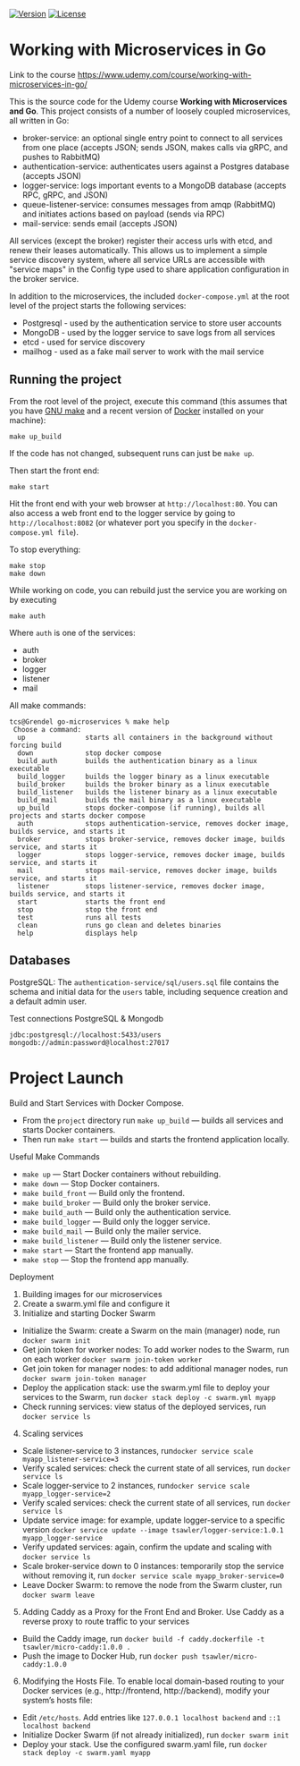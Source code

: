 [![Version](https://img.shields.io/badge/goversion-1.18.x-blue.svg)](https://golang.org)
[![License](http://img.shields.io/badge/license-mit-blue.svg?style=flat-square)](https://raw.githubusercontent.com/tsawler/goblender/master/LICENSE)

# Working with Microservices in Go

Link to the course https://www.udemy.com/course/working-with-microservices-in-go/

This is the source code for the Udemy course **Working with Microservices and Go**. This project
consists of a number of loosely coupled microservices, all written in Go:

- broker-service: an optional single entry point to connect to all services from one place (accepts JSON;
sends JSON, makes calls via gRPC, and pushes to RabbitMQ)
- authentication-service: authenticates users against a Postgres database (accepts JSON)
- logger-service: logs important events to a MongoDB database (accepts RPC, gRPC, and JSON)
- queue-listener-service: consumes messages from amqp (RabbitMQ) and initiates actions based on payload (sends via RPC)
- mail-service: sends email (accepts JSON)

All services (except the broker) register their access urls with etcd, and renew their leases automatically.
This allows us to implement a simple service discovery system, where all service URLs are accessible with
"service maps" in the Config type used to share application configuration in the broker service.

In addition to the microservices, the included `docker-compose.yml` at the root level of the project
starts the following services:

- Postgresql - used by the authentication service to store user accounts
- MongoDB - used by the logger service to save logs from all services
- etcd - used for service discovery
- mailhog - used as a fake mail server to work with the mail service

## Running the project
From the root level of the project, execute this command (this assumes that you have 
[GNU make](https://www.gnu.org/software/make/) and a recent version
of [Docker](https://www.docker.com/products/docker-desktop) installed on your machine):

~~~
make up_build 
~~~

If the code has not changed, subsequent runs can just be `make up`.

Then start the front end:

~~~
make start
~~~

Hit the front end with your web browser at `http://localhost:80`. You can also access a web 
front end to the logger service by going to `http://localhost:8082` (or whatever port you
specify in the `docker-compose.yml file`).

To stop everything:

~~~
make stop
make down
~~~

While working on code, you can rebuild just the service you are working on by
executing

`make auth`

Where `auth` is one of the services:

- auth
- broker
- logger
- listener
- mail


All make commands:

~~~
tcs@Grendel go-microservices % make help
 Choose a command:
  up               starts all containers in the background without forcing build
  down             stop docker compose
  build_auth       builds the authentication binary as a linux executable
  build_logger     builds the logger binary as a linux executable
  build_broker     builds the broker binary as a linux executable
  build_listener   builds the listener binary as a linux executable
  build_mail       builds the mail binary as a linux executable
  up_build         stops docker-compose (if running), builds all projects and starts docker compose
  auth             stops authentication-service, removes docker image, builds service, and starts it
  broker           stops broker-service, removes docker image, builds service, and starts it
  logger           stops logger-service, removes docker image, builds service, and starts it
  mail             stops mail-service, removes docker image, builds service, and starts it
  listener         stops listener-service, removes docker image, builds service, and starts it
  start            starts the front end
  stop             stop the front end
  test             runs all tests
  clean            runs go clean and deletes binaries
  help             displays help
~~~

## Databases
PostgreSQL: The `authentication-service/sql/users.sql` file contains the schema and initial data for the `users` table, including sequence creation and a default admin user.

Test connections PostgreSQL & Mongodb

~~~
jdbc:postgresql://localhost:5433/users
mongodb://admin:password@localhost:27017
~~~

# Project Launch

Build and Start Services with Docker Compose.

- From the `project` directory run `make up_build` — builds all services and starts Docker containers.
- Then run `make start` — builds and starts the frontend application locally.

Useful Make Commands
- `make up` — Start Docker containers without rebuilding.
- `make down` — Stop Docker containers.
- `make build_front` — Build only the frontend.
- `make build_broker` — Build only the broker service.
- `make build_auth` — Build only the authentication service.
- `make build_logger` — Build only the logger service.
- `make build_mail` — Build only the mailer service.
- `make build_listener` — Build only the listener service.
- `make start` — Start the frontend app manually.
- `make stop` — Stop the frontend app manually.

Deployment
1) Building images for our microservices
2) Create a swarm.yml file and configure it
3) Initialize and starting Docker Swarm
- Initialize the Swarm: create a Swarm on the main (manager) node, run `docker swarm init`
- Get join token for worker nodes: To add worker nodes to the Swarm, run on each worker `docker swarm join-token worker`
- Get join token for manager nodes: to add additional manager nodes, run `docker swarm join-token manager`
- Deploy the application stack: use the swarm.yml file to deploy your services to the Swarm, run `docker stack deploy -c swarm.yml myapp`
- Check running services: view status of the deployed services, run `docker service ls`
4) Scaling services
- Scale listener-service to 3 instances, run`docker service scale myapp_listener-service=3`
- Verify scaled services: check the current state of all services, run `docker service ls`
- Scale logger-service to 2 instances, run`docker service scale myapp_logger-service=2`
- Verify scaled services: check the current state of all services, run `docker service ls`
- Update service image: for example, update logger-service to a specific version `docker service update --image tsawler/logger-service:1.0.1 myapp_logger-service`
- Verify updated services: again, confirm the update and scaling with `docker service ls`
- Scale broker-service down to 0 instances: temporarily stop the service without removing it, run `docker service scale myapp_broker-service=0`
- Leave Docker Swarm: to remove the node from the Swarm cluster, run `docker swarm leave`
5) Adding Caddy as a Proxy for the Front End and Broker. Use Caddy as a reverse proxy to route traffic to your services
- Build the Caddy image, run `docker build -f caddy.dockerfile -t tsawler/micro-caddy:1.0.0 .`
- Push the image to Docker Hub, run `docker push tsawler/micro-caddy:1.0.0`
6) Modifying the Hosts File. To enable local domain-based routing to your Docker services (e.g., http://frontend, http://backend), modify your system’s hosts file:
- Edit `/etc/hosts`. Add entries like `127.0.0.1 localhost backend` and `::1 localhost backend`
- Initialize Docker Swarm (if not already initialized), run `docker swarm init`
- Deploy your stack. Use the configured swarm.yaml file, run `docker stack deploy -c swarm.yaml myapp`